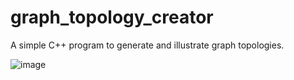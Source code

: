 # graph_topology_creator
A simple C++ program to generate and illustrate graph topologies.


![image](https://user-images.githubusercontent.com/118558122/236604146-76bed4a1-4992-4b12-b1c6-d471cf305f68.png)
